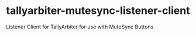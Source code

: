 # tallyarbiter-mutesync-listener-client
Listener Client for TallyArbiter for use with MuteSync Buttons
